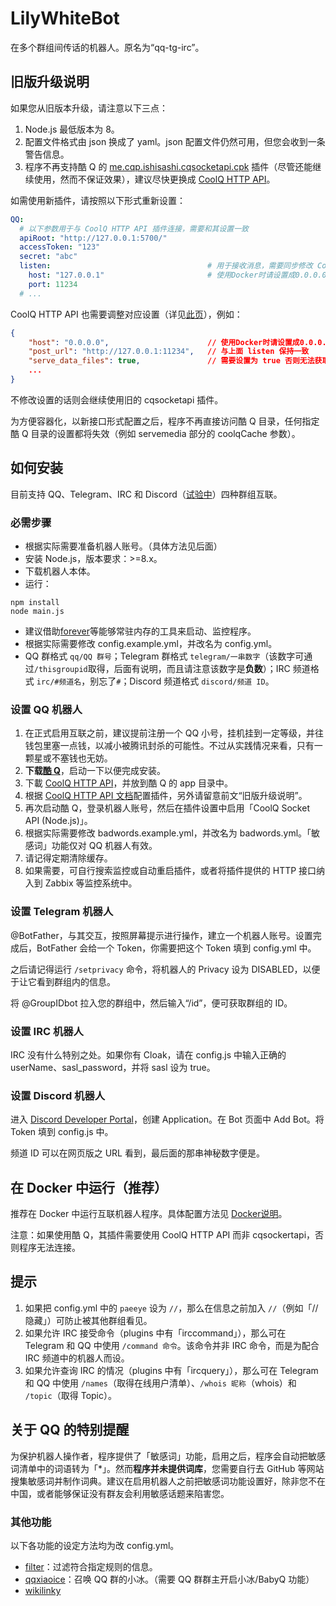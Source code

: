 LilyWhiteBot
===
在多个群组间传话的机器人。原名为“qq-tg-irc”。

## 旧版升级说明
如果您从旧版本升级，请注意以下三点：

1. Node.js 最低版本为 8。
2. 配置文件格式由 json 换成了 yaml。json 配置文件仍然可用，但您会收到一条警告信息。
3. 程序不再支持酷 Q 的 [me.cqp.ishisashi.cqsocketapi.cpk](https://dl.bintray.com/mrhso/cqsocketapi/me.cqp.ishisashi.cqsocketapi.cpk) 插件（尽管还能继续使用，然而不保证效果），建议尽快更换成 [CoolQ HTTP API](https://cqhttp.cc/)。

如需使用新插件，请按照以下形式重新设置：
```yaml
QQ:
  # 以下参数用于与 CoolQ HTTP API 插件连接，需要和其设置一致
  apiRoot: "http://127.0.0.1:5700/"
  accessToken: "123"
  secret: "abc"
  listen:                                   # 用于接收消息，需要同步修改 CoolQ HTTP API 插件中 post_url 参数
    host: "127.0.0.1"                       # 使用Docker时请设置成0.0.0.0
    port: 11234
  # ...
```

CoolQ HTTP API 也需要调整对应设置（详见[此页](https://cqhttp.cc/docs/4.11/#/Configuration)），例如：
```json
{
    "host": "0.0.0.0",                      // 使用Docker时请设置成0.0.0.0
    "post_url": "http://127.0.0.1:11234",   // 与上面 listen 保持一致
    "serve_data_files": true,               // 需要设置为 true 否则无法获取图片消息内容
    ...
}
```

不修改设置的话则会继续使用旧的 cqsocketapi 插件。

为方便容器化，以新接口形式配置之后，程序不再直接访问酷 Q 目录，任何指定酷 Q 目录的设置都将失效（例如 servemedia 部分的 coolqCache 参数）。

## 如何安装
目前支持 QQ、Telegram、IRC 和 Discord（[试验中](https://github.com/mrhso/LilyWhiteBot/issues/4)）四种群组互联。

### 必需步骤
* 根据实际需要准备机器人账号。（具体方法见后面）
* 安装 Node.js，版本要求：>=8.x。
* 下载机器人本体。
* 运行：
```
npm install
node main.js
```
* 建议借助[forever](https://github.com/foreversd/forever)等能够常驻内存的工具来启动、监控程序。
* 根据实际需要修改 config.example.yml，并改名为 config.yml。
* QQ 群格式 `qq/QQ 群号`；Telegram 群格式 `telegram/一串数字`（该数字可通过`/thisgroupid`取得，后面有说明，而且请注意该数字是**负数**）；IRC 频道格式 `irc/#频道名`，别忘了`#`；Discord 频道格式 `discord/频道 ID`。

### 设置 QQ 机器人
1. 在正式启用互联之前，建议提前注册一个 QQ 小号，挂机挂到一定等级，并往钱包里塞一点钱，以减小被腾讯封杀的可能性。不过从实践情况来看，只有一颗星或不塞钱也无妨。
2. **下载[酷 Q](https://cqp.cc/)**，启动一下以便完成安装。
3. 下載 [CoolQ HTTP API](https://cqhttp.cc/)，并放到酷 Q 的 app 目录中。
4. 根据 [CoolQ HTTP API 文档](https://cqhttp.cc/docs/4.11/#/Configuration)配置插件，另外请留意前文“旧版升级说明”。
5. 再次启动酷 Q，登录机器人账号，然后在插件设置中启用「CoolQ Socket API (Node.js)」。
6. 根据实际需要修改 badwords.example.yml，并改名为 badwords.yml。「敏感词」功能仅对 QQ 机器人有效。
7. 请记得定期清除缓存。
8. 如果需要，可自行搜索监控或自动重启插件，或者将插件提供的 HTTP 接口纳入到 Zabbix 等监控系统中。

### 设置 Telegram 机器人
@BotFather，与其交互，按照屏幕提示进行操作，建立一个机器人账号。设置完成后，BotFather 会给一个 Token，你需要把这个 Token 填到 config.yml 中。

之后请记得运行 `/setprivacy` 命令，将机器人的 Privacy 设为 DISABLED，以便于让它看到群组内的信息。

将 @GroupIDbot 拉入您的群组中，然后输入“/id”，便可获取群组的 ID。

### 设置 IRC 机器人
IRC 没有什么特别之处。如果你有 Cloak，请在 config.js 中输入正确的 userName、sasl_password，并将 sasl 设为 true。

### 设置 Discord 机器人
进入 [Discord Developer Portal](https://discordapp.com/developers/applications/)，创建 Application。在 Bot 页面中 Add Bot。将 Token 填到 config.js 中。

频道 ID 可以在网页版之 URL 看到，最后面的那串神秘数字便是。

## 在 Docker 中运行（推荐）
推荐在 Docker 中运行互联机器人程序。具体配置方法见 [Docker说明](https://github.com/infnan/LilyWhiteBot/blob/master/README_Docker.md)。

注意：如果使用酷 Q，其插件需要使用 CoolQ HTTP API 而非 cqsockertapi，否则程序无法连接。

## 提示
1. 如果把 config.yml 中的 `paeeye` 设为 `//`，那么在信息之前加入 `//`（例如「//隐藏」）可防止被其他群组看见。
2. 如果允许 IRC 接受命令（plugins 中有「irccommand」），那么可在 Telegram 和 QQ 中使用 `/command 命令`。该命令并非 IRC 命令，而是为配合 IRC 频道中的机器人而设。
3. 如果允许查询 IRC 的情况（plugins 中有「ircquery」），那么可在 Telegram 和 QQ 中使用 `/names`（取得在线用户清单）、`/whois 昵称`（whois）和 `/topic`（取得 Topic）。

## 关于 QQ 的特别提醒
为保护机器人操作者，程序提供了「敏感词」功能，启用之后，程序会自动把敏感词清单中的词语转为「*」。然而**程序并未提供词库**，您需要自行去 GitHub 等网站搜集敏感词并制作词典。建议在启用机器人之前把敏感词功能设置好，除非您不在中国，或者能够保证没有群友会利用敏感话题来陷害您。

### 其他功能
以下各功能的设定方法均为改 config.yml。
* [filter](https://github.com/mrhso/LilyWhiteBot/blob/master/plugins/filter.js)：过滤符合指定规则的信息。
* [qqxiaoice](https://github.com/mrhso/LilyWhiteBot/blob/master/plugins/qqxiaoice.js)：召唤 QQ 群的小冰。（需要 QQ 群群主开启小冰/BabyQ 功能）
* [wikilinky](https://github.com/mrhso/LilyWhiteBot/blob/master/plugins/wikilinky.js)
